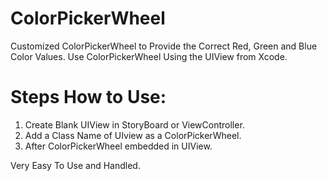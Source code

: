 # ColorPickerWheel

Customized ColorPickerWheel to Provide the Correct Red, Green and Blue Color Values.
Use ColorPickerWheel Using the UIView from Xcode.

# Steps How to Use: 

 1. Create Blank UIView in StoryBoard or ViewController.
 2. Add a Class Name of UIview as a ColorPickerWheel.
 3. After ColorPickerWheel embedded in UIView.
 
 Very Easy To Use and Handled.
 

